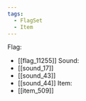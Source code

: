 ```yaml
---
tags:
  - FlagSet
  - Item
---
```

Flag:
- [[flag_11255]]
Sound:
- [[sound_17]]
- [[sound_43]]
- [[sound_44]]
Item:
- [[item_509]]
